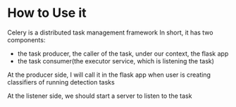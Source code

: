 # How to Use it

Celery is a distributed task management framework
In short, it has two components: 
* the task producer, the caller of the task, under our context, the flask app
* the task consumer(the executor service, which is listening the task)

At the producer side, I will call it in the flask app when user is creating classifiers of running detection tasks

At the listener side, we should start a server to listen to the task